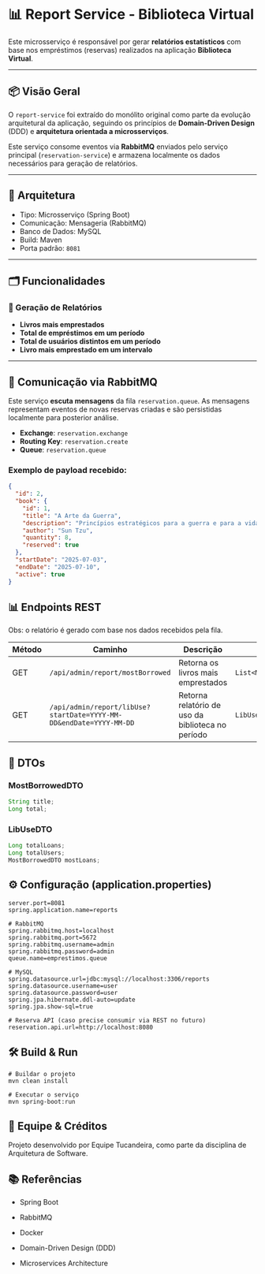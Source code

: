 # 📊 Report Service - Biblioteca Virtual

Este microsserviço é responsável por gerar **relatórios estatísticos** com base nos empréstimos (reservas) realizados na aplicação **Biblioteca Virtual**.

---

## 📦 Visão Geral

O `report-service` foi extraído do monólito original como parte da evolução arquitetural da aplicação, seguindo os princípios de **Domain-Driven Design** (DDD) e **arquitetura orientada a microsserviços**.

Este serviço consome eventos via **RabbitMQ** enviados pelo serviço principal (`reservation-service`) e armazena localmente os dados necessários para geração de relatórios.

---

## 🧱 Arquitetura

- Tipo: Microsserviço (Spring Boot)
- Comunicação: Mensageria (RabbitMQ)
- Banco de Dados: MySQL
- Build: Maven
- Porta padrão: `8081`

---

## 🗂️ Funcionalidades

### 🎯 Geração de Relatórios

- **Livros mais emprestados**
- **Total de empréstimos em um período**
- **Total de usuários distintos em um período**
- **Livro mais emprestado em um intervalo**

---

## 📩 Comunicação via RabbitMQ

Este serviço **escuta mensagens** da fila `reservation.queue`. As mensagens representam eventos de novas reservas criadas e são persistidas localmente para posterior análise.

- **Exchange**: `reservation.exchange`
- **Routing Key**: `reservation.create`
- **Queue**: `reservation.queue`

### Exemplo de payload recebido:
```json
{
  "id": 2,
  "book": {
    "id": 1,
    "title": "A Arte da Guerra",
    "description": "Princípios estratégicos para a guerra e para a vida.",
    "author": "Sun Tzu",
    "quantity": 8,
    "reserved": true
  },
  "startDate": "2025-07-03",
  "endDate": "2025-07-10",
  "active": true
}
```

## 📊 Endpoints REST
Obs: o relatório é gerado com base nos dados recebidos pela fila.

| Método | Caminho                                                            | Descrição                                         | Retorno                 |
| ------ | ------------------------------------------------------------------ | ------------------------------------------------- | ----------------------- |
| GET    | `/api/admin/report/mostBorrowed`                                   | Retorna os livros mais emprestados                | `List<MostBorrowedDTO>` |
| GET    | `/api/admin/report/libUse?startDate=YYYY-MM-DD&endDate=YYYY-MM-DD` | Retorna relatório de uso da biblioteca no período | `LibUseDTO`             |

## 📄 DTOs
### MostBorrowedDTO
```java
String title;
Long total;
```

### LibUseDTO
```java
Long totalLoans;
Long totalUsers;
MostBorrowedDTO mostLoans;
```

## ⚙️ Configuração (application.properties)
```
server.port=8081
spring.application.name=reports

# RabbitMQ
spring.rabbitmq.host=localhost
spring.rabbitmq.port=5672
spring.rabbitmq.username=admin
spring.rabbitmq.password=admin
queue.name=emprestimos.queue

# MySQL
spring.datasource.url=jdbc:mysql://localhost:3306/reports
spring.datasource.username=user
spring.datasource.password=user
spring.jpa.hibernate.ddl-auto=update
spring.jpa.show-sql=true

# Reserva API (caso precise consumir via REST no futuro)
reservation.api.url=http://localhost:8080
```

## 🛠️ Build & Run

```
# Buildar o projeto
mvn clean install

# Executar o serviço
mvn spring-boot:run
```

## 🧠 Equipe & Créditos
Projeto desenvolvido por Equipe Tucandeira, como parte da disciplina de Arquitetura de Software.

## 📚 Referências
- Spring Boot

- RabbitMQ

- Docker

- Domain-Driven Design (DDD)

- Microservices Architecture

